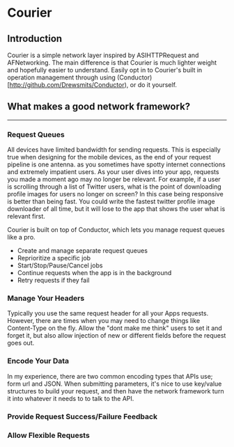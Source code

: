 # Courier

## Introduction

Courier is a simple network layer inspired by ASIHTTPRequest and AFNetworking. The main difference is that Courier is much lighter weight and hopefully easier to understand. Easily opt in to Courier's built in operation management through using (Conductor)[http://github.com/Drewsmits/Conductor), or do it yourself.



## What makes a good network framework?

***

### Request Queues

All devices have limited bandwidth for sending requests. This is especially true when designing for the mobile devices, as the end of your request pipeline is one antenna. as you sometimes have spotty internet connections and extremely impatient users. As your user dives into your app, requests you made a moment ago may no longer be relevant. For example, if a user is scrolling through a list of Twitter users, what is the point of downloading profile images for users no longer on screen? In this case being responsive is better than being fast. You could write the fastest twitter profile image downloader of all time, but it will lose to the app that shows the user what is relevant first.

Courier is built on top of Conductor, which lets you manage request queues like a pro.

* Create and manage separate request queues
* Reprioritize a specific job
* Start/Stop/Pause/Cancel  jobs
* Continue requests when the app is in the background
* Retry requests if they fail

### Manage Your Headers

Typically you use the same request header for all your Apps requests. However, there are times when you may need to change things like Content-Type on the fly. Allow the "dont make me think" users to set it and forget it, but also allow injection of new or different fields before the request goes out.

### Encode Your Data

In my experience, there are two common encoding types that APIs use; form url and JSON. When submitting parameters, it's nice to use key/value structures to build your request, and then have the network framework turn it into whatever it needs to to talk to the API. 

### Provide Request Success/Failure Feedback

### Allow Flexible Requests

[Hypertext Transfer Protocol]: http://en.wikipedia.org/wiki/Hypertext_Transfer_Protocol
[list of all HTTP status codes]: http://en.wikipedia.org/wiki/List_of_HTTP_status_codes

